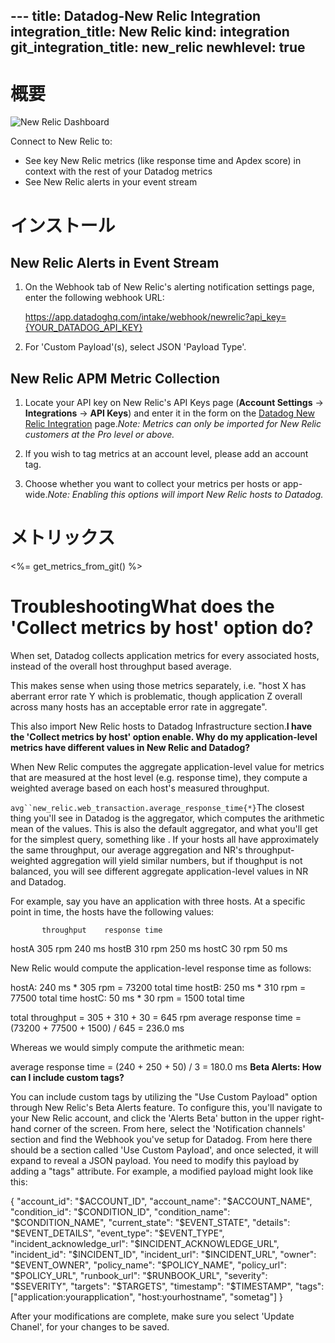 --- title: Datadog-New Relic Integration integration_title: New Relic kind: integration git_integration_title: new_relic
newhlevel: true
---

# 概要

![New Relic Dashboard](/static/images/newrelicdashboard.png)

Connect to New Relic to:

* See key New Relic metrics (like response time and Apdex score) in context with the rest of your Datadog metrics
* See New Relic alerts in your event stream

# インストール

## New Relic Alerts in Event Stream

1.  On the Webhook tab of New Relic's alerting notification settings page, enter the following webhook URL:

    https://app.datadoghq.com/intake/webhook/newrelic?api_key={YOUR_DATADOG_API_KEY}

1.  For 'Custom Payload'(s), select JSON 'Payload Type'.

## New Relic APM Metric Collection

1.  Locate your API key on New Relic's API Keys page (**Account Settings** -> **Integrations** -> **API Keys**) and enter it in the form on the [Datadog New Relic Integration](https://app.datadoghq.com/account/settings#integrations/new_relic) page.*Note: Metrics can only be imported for New Relic customers at the Pro level or above.*

1.  If you wish to tag metrics at an account level, please add an account tag.
1.  Choose whether you want to collect your metrics per hosts or app-wide.*Note: Enabling this options will import New Relic hosts to Datadog.*

# メトリックス

<%= get_metrics_from_git() %>

# Troubleshooting**What does the 'Collect metrics by host' option do?**

When set, Datadog collects application metrics for every associated hosts, instead of the overall host throughput based average.

This makes sense when using those metrics separately, i.e. "host X has aberrant error rate Y which is problematic, though application Z overall across many hosts has an acceptable error rate in aggregate".

This also import New Relic hosts to Datadog Infrastructure section.**I have the 'Collect metrics by host' option enable. Why do my application-level metrics have different values in New Relic and Datadog?**

When New Relic computes the aggregate application-level value for metrics that are measured at the host level (e.g. response time), they compute a weighted average based on each host's measured throughput.

`avg``new_relic.web_transaction.average_response_time{*}`The closest thing you'll see in Datadog is the  aggregator, which computes the arithmetic mean of the values. This is also the default aggregator, and what you'll get for the simplest query, something like . If your hosts all have approximately the same throughput, our average aggregation and NR's throughput-weighted aggregation will yield similar numbers, but if thoughput is not balanced, you will see different aggregate application-level values in NR and Datadog.

For example, say you have an application with three hosts. At a specific point in time, the hosts have the following values:

           throughput    response time
hostA         305 rpm           240 ms
hostB         310 rpm           250 ms
hostC          30 rpm            50 ms

New Relic would compute the application-level response time as follows:

hostA: 240 ms * 305 rpm = 73200 total time
hostB: 250 ms * 310 rpm = 77500 total time
hostC:  50 ms *  30 rpm =  1500 total time

total throughput = 305 + 310 + 30 = 645 rpm
average response time = (73200 + 77500 + 1500) / 645 = 236.0 ms

Whereas we would simply compute the arithmetic mean:

average response time = (240 + 250 + 50) / 3 = 180.0 ms
**Beta Alerts: How can I include custom tags?**

You can include custom tags by utilizing the "Use Custom Payload" option through New Relic's Beta Alerts feature. To configure this, you'll navigate to your New Relic account, and click the 'Alerts Beta' button in the upper right-hand corner of the screen. From here, select the 'Notification channels' section and find the Webhook you've setup for Datadog. From here there should be a section called 'Use Custom Payload', and once selected, it will expand to reveal a JSON payload. You need to modify this payload by adding a "tags" attribute. For example, a modified payload might look like this:

{
  "account_id": "$ACCOUNT_ID",
  "account_name": "$ACCOUNT_NAME",
  "condition_id": "$CONDITION_ID",
  "condition_name": "$CONDITION_NAME",
  "current_state": "$EVENT_STATE",
  "details": "$EVENT_DETAILS",
  "event_type": "$EVENT_TYPE",
  "incident_acknowledge_url": "$INCIDENT_ACKNOWLEDGE_URL",
  "incident_id": "$INCIDENT_ID",
  "incident_url": "$INCIDENT_URL",
  "owner": "$EVENT_OWNER",
  "policy_name": "$POLICY_NAME",
  "policy_url": "$POLICY_URL",
  "runbook_url": "$RUNBOOK_URL",
  "severity": "$SEVERITY",
  "targets": "$TARGETS",
  "timestamp": "$TIMESTAMP",
  "tags": ["application:yourapplication", "host:yourhostname", "sometag"]
}

After your modifications are complete, make sure you select 'Update Chanel', for your changes to be saved.
